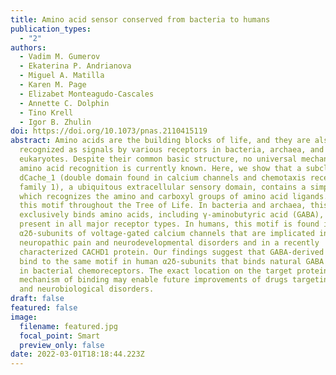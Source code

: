 ```yaml
---
title: Amino acid sensor conserved from bacteria to humans
publication_types:
  - "2"
authors:
  - Vadim M. Gumerov
  - Ekaterina P. Andrianova
  - Miguel A. Matilla
  - Karen M. Page
  - Elizabet Monteagudo-Cascales
  - Annette C. Dolphin
  - Tino Krell
  - Igor B. Zhulin
doi: https://doi.org/10.1073/pnas.2110415119
abstract: Amino acids are the building blocks of life, and they are also
  recognized as signals by various receptors in bacteria, archaea, and
  eukaryotes. Despite their common basic structure, no universal mechanism for
  amino acid recognition is currently known. Here, we show that a subclass of
  dCache_1 (double domain found in calcium channels and chemotaxis receptors,
  family 1), a ubiquitous extracellular sensory domain, contains a simple motif,
  which recognizes the amino and carboxyl groups of amino acid ligands. We found
  this motif throughout the Tree of Life. In bacteria and archaea, this motif
  exclusively binds amino acids, including γ-aminobutyric acid (GABA), and it is
  present in all major receptor types. In humans, this motif is found in
  α2δ-subunits of voltage-gated calcium channels that are implicated in
  neuropathic pain and neurodevelopmental disorders and in a recently
  characterized CACHD1 protein. Our findings suggest that GABA-derived drugs
  bind to the same motif in human α2δ-subunits that binds natural GABA ligands
  in bacterial chemoreceptors. The exact location on the target protein and the
  mechanism of binding may enable future improvements of drugs targeting pain
  and neurobiological disorders.
draft: false
featured: false
image:
  filename: featured.jpg
  focal_point: Smart
  preview_only: false
date: 2022-03-01T18:18:44.223Z
---
```

